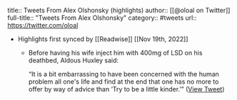 title:: Tweets From Alex Olshonsky (highlights)
author:: [[@oloal on Twitter]]
full-title:: "Tweets From Alex Olshonsky"
category:: #tweets
url:: https://twitter.com/oloal

- Highlights first synced by [[Readwise]] [[Nov 19th, 2022]]
	- Before having his wife inject him with 400mg of LSD on his deathbed, Aldous Huxley said:
	  
	  “It is a bit embarrassing to have been concerned with the human problem all one's life and find at the end that one has no more to offer by way of advice than ‘Try to be a little kinder.’” ([View Tweet](https://twitter.com/oloal/status/1528925752820912128))